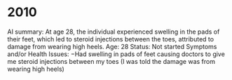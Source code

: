 # 2010

AI summary: At age 28, the individual experienced swelling in the pads of their feet, which led to steroid injections between the toes, attributed to damage from wearing high heels.
Age: 28
Status: Not started
Symptoms and/or Health Issues: −Had swelling in pads of feet causing doctors to give me steroid injections between my toes (I was told the damage was from wearing high heels)